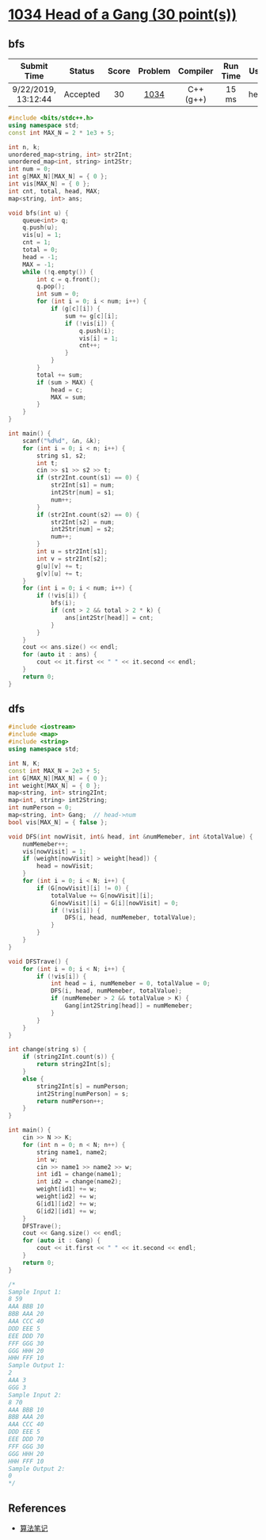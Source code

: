 # [1034 Head of a Gang (30 point(s))](https://pintia.cn/problem-sets/994805342720868352/problems/994805456881434624)

## bfs

|     Submit Time     |  Status  | Score |                           Problem                            | Compiler  | Run Time | User |
| :-----------------: | :------: | :---: | :----------------------------------------------------------: | :-------: | :------: | :--: |
| 9/22/2019, 13:12:44 | Accepted |  30   | [1034](https://pintia.cn/problem-sets/994805342720868352/problems/994805456881434624) | C++ (g++) |  15 ms   | heng |

```c++
#include <bits/stdc++.h>
using namespace std;
const int MAX_N = 2 * 1e3 + 5;

int n, k;
unordered_map<string, int> str2Int;
unordered_map<int, string> int2Str;
int num = 0;
int g[MAX_N][MAX_N] = { 0 };
int vis[MAX_N] = { 0 };
int cnt, total, head, MAX;
map<string, int> ans;

void bfs(int u) {
    queue<int> q;
    q.push(u);
    vis[u] = 1;
    cnt = 1;
    total = 0;
    head = -1;
    MAX = -1;
    while (!q.empty()) {
        int c = q.front();
        q.pop();
        int sum = 0;
        for (int i = 0; i < num; i++) {
            if (g[c][i]) {
                sum += g[c][i];
                if (!vis[i]) {
                    q.push(i);
                    vis[i] = 1;
                    cnt++;
                }
            }
        }
        total += sum;
        if (sum > MAX) {
            head = c;
            MAX = sum;
        }
    }
}

int main() {
    scanf("%d%d", &n, &k);
    for (int i = 0; i < n; i++) {
        string s1, s2;
        int t;
        cin >> s1 >> s2 >> t;
        if (str2Int.count(s1) == 0) {
            str2Int[s1] = num;
            int2Str[num] = s1;
            num++;
        }
        if (str2Int.count(s2) == 0) {
            str2Int[s2] = num;
            int2Str[num] = s2;
            num++;
        }
        int u = str2Int[s1];
        int v = str2Int[s2];
        g[u][v] += t;
        g[v][u] += t;
    }
    for (int i = 0; i < num; i++) {
        if (!vis[i]) {
            bfs(i);
            if (cnt > 2 && total > 2 * k) {
                ans[int2Str[head]] = cnt;
            }
        }
    }
    cout << ans.size() << endl;
    for (auto it : ans) {
        cout << it.first << " " << it.second << endl;
    }
    return 0;
}

```

## dfs

```c++
#include <iostream>
#include <map>
#include <string>
using namespace std;

int N, K;
const int MAX_N = 2e3 + 5;
int G[MAX_N][MAX_N] = { 0 };
int weight[MAX_N] = { 0 };
map<string, int> string2Int;
map<int, string> int2String;
int numPerson = 0;
map<string, int> Gang;	// head->num
bool vis[MAX_N] = { false };

void DFS(int nowVisit, int& head, int &numMemeber, int &totalValue) {
	numMemeber++;
	vis[nowVisit] = 1;
	if (weight[nowVisit] > weight[head]) {
		head = nowVisit;
	}
	for (int i = 0; i < N; i++) {
		if (G[nowVisit][i] != 0) {
			totalValue += G[nowVisit][i];
			G[nowVisit][i] = G[i][nowVisit] = 0;
			if (!vis[i]) {
				DFS(i, head, numMemeber, totalValue);
			}
		}
	}
}

void DFSTrave() {
	for (int i = 0; i < N; i++) {
		if (!vis[i]) {
			int head = i, numMemeber = 0, totalValue = 0;
			DFS(i, head, numMemeber, totalValue);
			if (numMemeber > 2 && totalValue > K) {
				Gang[int2String[head]] = numMemeber;
			}
		}
	}
}

int change(string s) {
	if (string2Int.count(s)) {
		return string2Int[s];
	}
	else {
		string2Int[s] = numPerson;
		int2String[numPerson] = s;
		return numPerson++;
	}
}

int main() {
	cin >> N >> K;
	for (int n = 0; n < N; n++) {
		string name1, name2;
		int w;
		cin >> name1 >> name2 >> w;
		int id1 = change(name1);
		int id2 = change(name2);
		weight[id1] += w;
		weight[id2] += w;
		G[id1][id2] += w;
		G[id2][id1] += w;
	}
	DFSTrave();
	cout << Gang.size() << endl;
	for (auto it : Gang) {
		cout << it.first << " " << it.second << endl;
	}
	return 0;
}

/*
Sample Input 1:
8 59
AAA BBB 10
BBB AAA 20
AAA CCC 40
DDD EEE 5
EEE DDD 70
FFF GGG 30
GGG HHH 20
HHH FFF 10
Sample Output 1:
2
AAA 3
GGG 3
Sample Input 2:
8 70
AAA BBB 10
BBB AAA 20
AAA CCC 40
DDD EEE 5
EEE DDD 70
FFF GGG 30
GGG HHH 20
HHH FFF 10
Sample Output 2:
0
*/

```

## References

- [算法笔记](https://book.douban.com/subject/26827295/)


